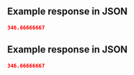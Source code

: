 ## Example response in JSON

```json
346.66666667
```

## Example response in JSON

```json
346.66666667
```

